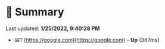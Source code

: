 # 📖 Summary
Last updated: **1/25/2022, 9:40:28 PM**

- `GET` [https://google.com](https://google.com) - **Up** (387ms)
